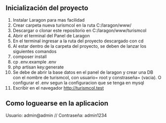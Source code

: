 ## Inicialización del proyecto

1. Instalar Laragon para  mas facilidad
2. Crear carpeta nueva turismcol en la ruta C:/laragon/www/
3. Descargar o clonar este repositorio en C:/laragon/www/turismcol
4. Abrir el terminal del Panel de Laragon
5. En el terminal ingresar a la ruta del proyecto descargado con cd
6. Al estar dentro de la carpeta del proyecto, se deben de lanzar los siguientes comandos
7. composer install
8. cp .env.example .env
9. php artisan key:generate
10. Se debe de abrir la base datos en el panel de laragon y crear una DB con el nombre de turismcol, 
con usuario= root y constraseña= (vacia). O configurar el .env segun la configuracion que se tenga en mysql
11. Escribir en el navegador http://turismcol.test

## Como loguearse en la aplicacion

Usuario: admin@admin   //
Contraseña: admin1234